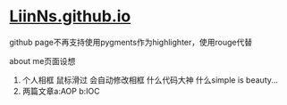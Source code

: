 # [LiinNs.github.io](https://LiinNs.github.io)

github page不再支持使用pygments作为highlighter，使用rouge代替

about me页面设想

1. 个人相框 鼠标滑过 会自动修改相框 什么代码大神 什么simple is beauty...
2. 两篇文章a:AOP b:IOC
